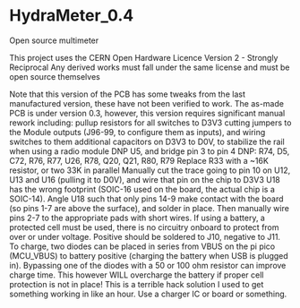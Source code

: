 # HydraMeter_0.4
Open source multimeter

This project uses the CERN Open Hardware Licence Version 2 - Strongly Reciprocal
Any derived works must fall under the same license and must be open source themselves






Note that this version of the PCB has some tweaks from the last manufactured version,
these have not been verified to work.  The as-made PCB is under version 0.3, 
however, this version requires significant manual rework including:
pullup resistors for all switches to D3V3
cutting jumpers to the Module outputs (J96-99, to configure them as inputs), and wiring switches to them
additional capacitors on D3V3 to D0V, to stabilize the rail when using a radio module
DNP U5, and bridge pin 3 to pin 4
DNP: R74, D5, C72, R76, R77, U26, R78, Q20, Q21, R80, R79
Replace R33 with a ~16K resistor, or two 33K in parallel
Manually cut the trace going to pin 10 on U12, U13 and U16 (pulling it to D0V), and wire that pin on the chip to D3V3
U18 has the wrong footprint (SOIC-16 used on the board, the actual chip is a SOIC-14).
Angle U18 such that only pins 14-9 make contact with the board (so pins 1-7 are above the surface), and solder in place.
Then manually wire pins 2-7 to the appropriate pads with short wires. 
If using a battery, a protected cell must be used, there is no circuitry onboard to protect from over or under voltage. 
Positive should be soldered to J10, negative to J11.  To charge, two diodes can be placed in series from VBUS on the
pi pico (MCU_VBUS) to battery positive (charging the battery when USB is plugged in).  Bypassing one of the diodes with
a 50 or 100 ohm resistor can improve charge time.  This however WILL overcharge the battery if proper cell protection
is not in place!  This is a terrible hack solution I used to get something working in like an hour.  Use a charger IC
or board or something. 

